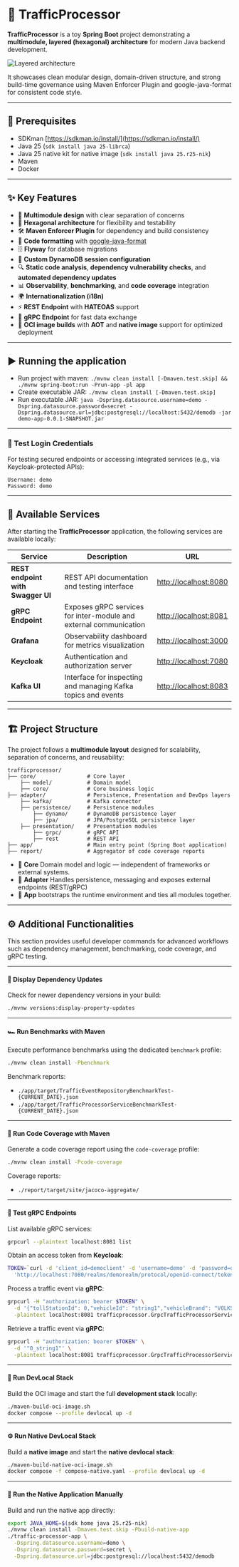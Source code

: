 # 🚦 TrafficProcessor

**TrafficProcessor** is a toy **Spring Boot** project demonstrating a **multimodule, layered (hexagonal) architecture** for modern Java backend development.

![Layered architecture](images/LayeredArchitecture.png)

It showcases clean modular design, domain-driven structure, and strong build-time governance using Maven Enforcer Plugin and google-java-format for consistent code style.

---

## 📝 Prerequisites

* SDKman [https://sdkman.io/install/](https://sdkman.io/install/)
* Java 25 (`sdk install java 25-librca`)
* Java 25 native kit for native image (`sdk install java 25.r25-nik`)
* Maven
* Docker

---

## ✨ Key Features

* 🧩 **Multimodule design** with clear separation of concerns
* 🧱 **Hexagonal architecture** for flexibility and testability
* 🛠️ **Maven Enforcer Plugin** for dependency and build consistency
* 🧹 **Code formatting** with [google-java-format](https://github.com/google/google-java-format)
* 🗄️ **Flyway** for database migrations
* 💾 **Custom DynamoDB session configuration**
* 🔍 **Static code analysis**, **dependency vulnerability checks**, and **automated dependency updates**
* 📊 **Observability**, **benchmarking**, and **code coverage** integration
* 🌍 **Internationalization (i18n)**
* ⚡ **REST Endpoint** with **HATEOAS** support
* 🔗 **gRPC Endpoint** for fast data exchange
* 🐳 **OCI image builds** with **AOT** and **native image** support for optimized deployment

---

## ▶️ Running the application

* Run project with maven: `./mvnw clean install [-Dmaven.test.skip] && ./mvnw spring-boot:run -Prun-app -pl app`
* Create executable JAR: `./mvnw clean install [-Dmaven.test.skip]`
* Run executable JAR: `java -Dspring.datasource.username=demo -Dspring.datasource.password=secret -Dspring.datasource.url=jdbc:postgresql://localhost:5432/demodb -jar demo-app-0.0.1-SNAPSHOT.jar`

---

### 🔐 Test Login Credentials

For testing secured endpoints or accessing integrated services (e.g., via Keycloak-protected APIs):

```
Username: demo  
Password: demo
```

---

## 🚀 Available Services

After starting the **TrafficProcessor** application, the following services are available locally:

| Service                              | Description                                                       | URL                                            |
| ------------------------------------ | ----------------------------------------------------------------- | ---------------------------------------------- |
| **REST endpoint with Swagger UI**    | REST API documentation and testing interface                      | [http://localhost:8080](http://localhost:8080) |
| **gRPC Endpoint**                    | Exposes gRPC services for inter-module and external communication | [http://localhost:8081](http://localhost:8081) |
| **Grafana**                          | Observability dashboard for metrics visualization                 | [http://localhost:3000](http://localhost:3000) |
| **Keycloak**                         | Authentication and authorization server                           | [http://localhost:7080](http://localhost:7080) |
| **Kafka UI**                         | Interface for inspecting and managing Kafka topics and events     | [http://localhost:8083](http://localhost:8083) |

---

## 🏗️ Project Structure

The project follows a **multimodule layout** designed for scalability, separation of concerns, and reusability:

```
trafficprocessor/
├── core/                # Core layer
    ├── model/           # Domain model
    ├── core/            # Core business logic
├── adapter/             # Persistence, Presentation and DevOps layers
    ├── kafka/           # Kafka connector
    ├── persistence/     # Persistence modules
        ├── dynamo/      # DynamoDB persistence layer
        ├── jpa/         # JPA/PostgreSQL persistence layer
    ├── presentation/    # Presentation modules
        ├── grpc/        # gRPC API
        ├── rest         # REST API
├── app/                 # Main entry point (Spring Boot application)
├── report/              # Aggregator of code coverage reports
```

* 🧭 **Core** Domain model and logic — independent of frameworks or external systems.
* 🔌 **Adapter** Handles persistence, messaging and exposes external endpoints (REST/gRPC)
* 🚀 **App** bootstraps the runtime environment and ties all modules together.

---

## ⚙️ Additional Functionalities

This section provides useful developer commands for advanced workflows such as dependency management, benchmarking, code coverage, and gRPC testing.

---

#### 🔄 Display Dependency Updates

Check for newer dependency versions in your build:

```bash
./mvnw versions:display-property-updates
```

---

#### 🏎️ Run Benchmarks with Maven

Execute performance benchmarks using the dedicated `benchmark` profile:

```bash
./mvnw clean install -Pbenchmark
```

Benchmark reports:
* `./app/target/TrafficEventRepositoryBenchmarkTest-{CURRENT_DATE}.json`
* `./app/target/TrafficProcessorServiceBenchmarkTest-{CURRENT_DATE}.json`

---

#### 🧪 Run Code Coverage with Maven

Generate a code coverage report using the `code-coverage` profile:

```bash
./mvnw clean install -Pcode-coverage
```

Coverage reports:
* `./report/target/site/jacoco-aggregate/`

---

#### 📡 Test gRPC Endpoints

List available gRPC services:

```bash
grpcurl --plaintext localhost:8081 list
```

Obtain an access token from **Keycloak**:

```bash
TOKEN=`curl -d 'client_id=democlient' -d 'username=demo' -d 'password=demo' -d 'grant_type=password' \
  'http://localhost:7080/realms/demorealm/protocol/openid-connect/token' | jq -r .access_token`
```

Process a traffic event via **gRPC**:

```bash
grpcurl -H "authorization: bearer $TOKEN" \
  -d '{"tollStationId": 0,"vehicleId": "string1","vehicleBrand": "VOLKSWAGEN","timestamp": 0}' \
  -plaintext localhost:8081 trafficprocessor.GrpcTrafficProcessorService.processTrafficEvent
```

Retrieve a traffic event via **gRPC**:

```bash
grpcurl -H "authorization: bearer $TOKEN" \
  -d '"0_string1"' \
  -plaintext localhost:8081 trafficprocessor.GrpcTrafficProcessorService.retrieveTrafficEvent
```

---

#### 🧱 Run DevLocal Stack

Build the OCI image and start the full **development stack** locally:

```bash
./maven-build-oci-image.sh
docker compose --profile devlocal up -d
```

---

#### ⚙️ Run Native DevLocal Stack

Build a **native image** and start the **native devlocal stack**:

```bash
./maven-build-native-oci-image.sh
docker compose -f compose-native.yaml --profile devlocal up -d
```

---

#### 🐇 Run the Native Application Manually

Build and run the native app directly:

```bash
export JAVA_HOME=$(sdk home java 25.r25-nik)
./mvnw clean install -Dmaven.test.skip -Pbuild-native-app
./traffic-processor-app \
  -Dspring.datasource.username=demo \
  -Dspring.datasource.password=secret \
  -Dspring.datasource.url=jdbc:postgresql://localhost:5432/demodb
```


